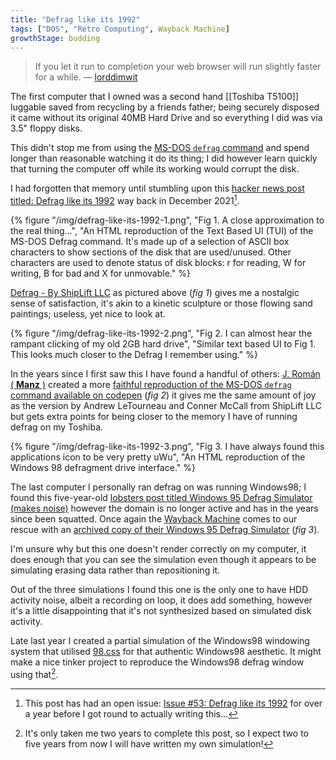 ```yaml
---
title: "Defrag like its 1992"
tags: ["DOS", "Retro Computing", Wayback Machine]
growthStage: budding
---
```


> If you let it run to completion your web browser will run slightly faster for a while.
> — [lorddimwit](https://lobste.rs/s/cuoth6/windows_95_defrag_simulator_makes_noise#c_9n4zts)

The first computer that I owned was a second hand [[Toshiba T5100]] luggable saved from recycling by a friends father; being securely disposed it came without its original 40MB Hard Drive and so everything I did was via 3.5" floppy disks.

This didn't stop me from using the [MS-DOS `defrag` command](https://www.computerhope.com/defrag.htm) and spend longer than reasonable watching it do its thing; I did however learn quickly that turning the computer off while its working would corrupt the disk.

I had forgotten that memory until stumbling upon this [hacker news post titled: Defrag like its 1992](https://news.ycombinator.com/item?id=29585654) way back in December 2021[^1].

{% figure "/img/defrag-like-its-1992-1.png", "Fig 1. A close approximation to the real thing...", "An HTML reproduction of the Text Based UI (TUI) of the MS-DOS Defrag command. It's made up of a selection of ASCII box characters to show sections of the disk that are used/unused. Other characters are used to denote status of disk blocks: r for reading, W for writing, B for bad and X for unmovable." %}

[Defrag - By ShipLift LLC](https://defrag.shiplift.dev/) as pictured above (_fig 1_) gives me a nostalgic sense of satisfaction, it's akin to a kinetic sculpture or those flowing sand paintings; useless, yet nice to look at.

{% figure "/img/defrag-like-its-1992-2.png", "Fig 2. I can almost hear the rampant clicking of my old 2GB hard drive", "Similar text based UI to Fig 1. This looks much closer to the Defrag I remember using." %}

In the years since I first saw this I have found a handful of others: [J. Román ( **Manz** )](https://manz.dev/) created a more [faithful reproduction of the MS-DOS `defrag` command available on codepen](https://codepen.io/manz/pen/MdErww) (_fig 2_) it gives me the same amount of joy as the version by Andrew LeTourneau and Conner McCall from ShipLift LLC but gets extra points for being closer to the memory I have of running defrag on my Toshiba.

{% figure "/img/defrag-like-its-1992-3.png", "Fig 3. I have always found this applications icon to be very pretty uWu", "An HTML reproduction of the Windows 98 defragment drive interface." %}

The last computer I personally ran defrag on was running Windows98; I found this five-year-old [lobsters post titled Windows 95 Defrag Simulator (makes noise)](https://lobste.rs/s/cuoth6/windows_95_defrag_simulator_makes_noise) however the domain is no longer active and has in the years since been squatted. Once again the [Wayback Machine](https://archive.org/web/) comes to our rescue with an [archived copy of their Windows 95 Defrag Simulator](https://web.archive.org/web/20170312133201/http://hultbergs.org/defrag/) (_fig 3_).

I'm unsure why but this one doesn't render correctly on my computer, it does enough that you can see the simulation even though it appears to be simulating erasing data rather than repositioning it.

Out of the three simulations I found this one is the only one to have HDD activity noise, albeit a recording on loop, it does add something, however it's a little disappointing that it's not synthesized based on simulated disk activity.

Late last year I created a partial simulation of the Windows98 windowing system that utilised [98.css](https://jdan.github.io/98.css/) for that authentic Windows98 aesthetic. It might make a nice tinker project to reproduce the Windows98 defrag window using that[^2].

[^1]: This post has had an open issue: [Issue #53: Defrag like its 1992](https://github.com/photogabble/website/issues/53) for over a year before I got round to actually writing this...
[^2]: It's only taken me two years to complete this post, so I expect two to five years from now I will have written my own simulation!

